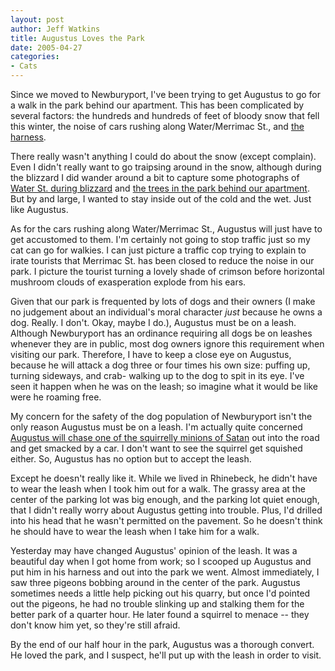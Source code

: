 ```yaml
--- 
layout: post
author: Jeff Watkins
title: Augustus Loves the Park
date: 2005-04-27
categories: 
- Cats
---
```


Since we moved to Newburyport, I've been trying to get Augustus to go for a
walk in the park behind our apartment. This has been complicated by several
factors: the hundreds and hundreds of feet of bloody snow that fell this
winter, the noise of cars rushing along Water/Merrimac St., and [the
harness][1].

There really wasn't anything I could do about the snow (except complain). Even
I didn't really want to go traipsing around in the snow, although during the
blizzard I did wander around a bit to capture some photographs of [Water St.
during blizzard][2] and [the trees in the park behind our apartment][3]. But
by and large, I wanted to stay inside out of the cold and the wet. Just like
Augustus.

As for the cars rushing along Water/Merrimac St., Augustus will just have to
get accustomed to them. I'm certainly not going to stop traffic just so my cat
can go for walkies. I can just picture a traffic cop trying to explain to
irate tourists that Merrimac St. has been closed to reduce the noise in our
park. I picture the tourist turning a lovely shade of crimson before
horizontal mushroom clouds of exasperation explode from his ears.

Given that our park is frequented by lots of dogs and their owners (I make no
judgement about an individual's moral character _just_ because he owns a dog.
Really. I don't. Okay, maybe I do.), Augustus must be on a leash. Although
Newburyport has an ordinance requiring all dogs be on leashes whenever they
are in public, most dog owners ignore this requirement when visiting our park.
Therefore, I have to keep a close eye on Augustus, because he will attack a
dog three or four times his own size: puffing up, turning sideways, and crab-
walking up to the dog to spit in its eye. I've seen it happen when he was on
the leash; so imagine what it would be like were he roaming free.

My concern for the safety of the dog population of Newburyport isn't the only
reason Augustus must be on a leash. I'm actually quite concerned [Augustus
will chase one of the squirrelly minions of Satan][4] out into the road and
get smacked by a car. I don't want to see the squirrel get squished either.
So, Augustus has no option but to accept the leash.

Except he doesn't really like it. While we lived in Rhinebeck, he didn't have
to wear the leash when I took him out for a walk. The grassy area at the
center of the parking lot was big enough, and the parking lot quiet enough,
that I didn't really worry about Augustus getting into trouble. Plus, I'd
drilled into his head that he wasn't permitted on the pavement. So he doesn't
think he should have to wear the leash when I take him for a walk.

Yesterday may have changed Augustus' opinion of the leash. It was a beautiful
day when I got home from work; so I scooped up Augustus and put him in his
harness and out into the park we went. Almost immediately, I saw three pigeons
bobbing around in the center of the park. Augustus sometimes needs a little
help picking out his quarry, but once I'd pointed out the pigeons, he had no
trouble slinking up and stalking them for the better park of a quarter hour.
He later found a squirrel to menace -- they don't know him yet, so they're
still afraid.

By the end of our half hour in the park, Augustus was a thorough convert. He
loved the park, and I suspect, he'll put up with the leash in order to visit.

[1]: /2004/05/advice-on-cat-walking
[2]: /2005/02/snow-drift-from-the-blizzard
[3]: /2005/02/trees-hate-blizzards-too
[4]: /2004/09/augustus-gives-chase
